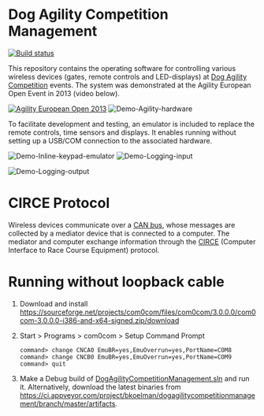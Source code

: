 # Dog Agility Competition Management

[![Build status](https://ci.appveyor.com/api/projects/status/ydxgqsn30m7n92wf/branch/master?svg=true)](https://ci.appveyor.com/project/bkoelman/dogagilitycompetitionmanagement/branch/master)

This repository contains the operating software for controlling various wireless devices (gates, remote controls and LED-displays) at [Dog Agility Competition](https://en.wikipedia.org/wiki/Dog_agility) events. The system was demonstrated at the Agility European Open Event in 2013 (video below).

[![Agility European Open 2013](http://img.youtube.com/vi/Zy6irCVxGwA/0.jpg)](http://www.youtube.com/watch?v=Zy6irCVxGwA "Agility European Open 2013")
![Demo-Agility-hardware](https://user-images.githubusercontent.com/10324372/195837880-ed1d5b26-ea71-480c-9874-1cc55c7b5cac.jpg)

To facilitate development and testing, an emulator is included to replace the remote controls, time sensors and displays. It enables running without setting up a USB/COM connection to the associated hardware.

![Demo-Inline-keypad-emulator](https://user-images.githubusercontent.com/10324372/195838290-32e337aa-3ee5-45fd-9df3-e04d30940a10.jpg)
![Demo-Logging-input](https://user-images.githubusercontent.com/10324372/195838308-de4f9d93-c95d-4df5-ad9d-ec912702332b.jpg)

![Demo-Logging-output](https://user-images.githubusercontent.com/10324372/195838331-ac6d24d6-947c-4df7-b454-8dbe21da682a.jpg)

# CIRCE Protocol
Wireless devices communicate over a [CAN bus](https://en.wikipedia.org/wiki/CAN_bus), whose messages are collected by a mediator device that is connected to a computer. The mediator and computer exchange information through the [CIRCE](doc/CIRCE%20Interface%20Specification.md) (Computer Interface to Race Course Equipment) protocol.

# Running without loopback cable

1. Download and install
	https://sourceforge.net/projects/com0com/files/com0com/3.0.0.0/com0com-3.0.0.0-i386-and-x64-signed.zip/download

2. Start > Programs > com0com > Setup Command Prompt

	```
	command> change CNCA0 EmuBR=yes,EmuOverrun=yes,PortName=COM8
	command> change CNCB0 EmuBR=yes,EmuOverrun=yes,PortName=COM9
	command> quit
	```

3. Make a Debug build of [DogAgilityCompetitionManagement.sln](src/DogAgilityCompetitionManagement.sln) and run it. Alternatively, download the latest binaries from https://ci.appveyor.com/project/bkoelman/dogagilitycompetitionmanagement/branch/master/artifacts.
